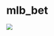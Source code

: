 # mlb_bet

![]([https://raw.githubusercontent.com/humrochagf/colordrop/master/images/post.png](https://raw.githubusercontent.com/bradybr/mlb_bet/blob/main/images/busch.jpg))
